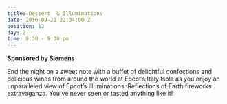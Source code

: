 ```yaml
---
title: Dessert  & Illuminations
date: 2016-09-21 22:34:00 Z
position: 12
day: 2
time: 8:30 - 9:30 pm
---
```


**Sponsored by Siemens**

End the night on a sweet note with a buffet of delightful confections and delicious wines from around the world at Epcot’s Italy Isola as you enjoy an unparalleled view of Epcot’s Illuminations: Reflections of Earth fireworks extravaganza. You’ve never seen or tasted anything like it!
